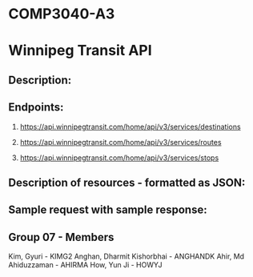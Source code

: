 # COMP3040-A3

# Winnipeg Transit API

## Description: 

## Endpoints:

 1. https://api.winnipegtransit.com/home/api/v3/services/destinations

 2. https://api.winnipegtransit.com/home/api/v3/services/routes

 3. https://api.winnipegtransit.com/home/api/v3/services/stops

## Description of resources - formatted as JSON:

## Sample request with sample response:

## Group 07 - Members
Kim, Gyuri - KIMG2
Anghan, Dharmit Kishorbhai - ANGHANDK
Ahir, Md Ahiduzzaman - AHIRMA
How, Yun Ji - HOWYJ
